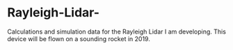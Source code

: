 # Rayleigh-Lidar-
Calculations and simulation data for the Rayleigh Lidar I am developing. This device will be flown on a sounding rocket in 2019.
